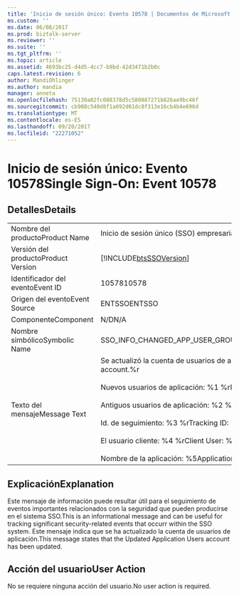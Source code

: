 ```yaml
---
title: 'Inicio de sesión único: Evento 10578 | Documentos de Microsoft'
ms.custom: ''
ms.date: 06/08/2017
ms.prod: biztalk-server
ms.reviewer: ''
ms.suite: ''
ms.tgt_pltfrm: ''
ms.topic: article
ms.assetid: 4693bc25-d4d5-4cc7-b9bd-42d3471b2b0c
caps.latest.revision: 6
author: MandiOhlinger
ms.author: mandia
manager: anneta
ms.openlocfilehash: 75130a02fc088378d5c580887271b826ae9bc46f
ms.sourcegitcommit: cb908c540d8f1a692d01dc8f313e16cb4b4e696d
ms.translationtype: MT
ms.contentlocale: es-ES
ms.lasthandoff: 09/20/2017
ms.locfileid: "22271052"
---
```

# <a name="single-sign-on-event-10578"></a><span data-ttu-id="4fde7-102">Inicio de sesión único: Evento 10578</span><span class="sxs-lookup"><span data-stu-id="4fde7-102">Single Sign-On: Event 10578</span></span>
## <a name="details"></a><span data-ttu-id="4fde7-103">Detalles</span><span class="sxs-lookup"><span data-stu-id="4fde7-103">Details</span></span>  
  
|||  
|-|-|  
|<span data-ttu-id="4fde7-104">Nombre del producto</span><span class="sxs-lookup"><span data-stu-id="4fde7-104">Product Name</span></span>|<span data-ttu-id="4fde7-105">Inicio de sesión único (SSO) empresarial</span><span class="sxs-lookup"><span data-stu-id="4fde7-105">Enterprise Single Sign-On</span></span>|  
|<span data-ttu-id="4fde7-106">Versión del producto</span><span class="sxs-lookup"><span data-stu-id="4fde7-106">Product Version</span></span>|[!INCLUDE[btsSSOVersion](../includes/btsssoversion-md.md)]|  
|<span data-ttu-id="4fde7-107">Identificador del evento</span><span class="sxs-lookup"><span data-stu-id="4fde7-107">Event ID</span></span>|<span data-ttu-id="4fde7-108">10578</span><span class="sxs-lookup"><span data-stu-id="4fde7-108">10578</span></span>|  
|<span data-ttu-id="4fde7-109">Origen del evento</span><span class="sxs-lookup"><span data-stu-id="4fde7-109">Event Source</span></span>|<span data-ttu-id="4fde7-110">ENTSSO</span><span class="sxs-lookup"><span data-stu-id="4fde7-110">ENTSSO</span></span>|  
|<span data-ttu-id="4fde7-111">Componente</span><span class="sxs-lookup"><span data-stu-id="4fde7-111">Component</span></span>|<span data-ttu-id="4fde7-112">N/D</span><span class="sxs-lookup"><span data-stu-id="4fde7-112">N/A</span></span>|  
|<span data-ttu-id="4fde7-113">Nombre simbólico</span><span class="sxs-lookup"><span data-stu-id="4fde7-113">Symbolic Name</span></span>|<span data-ttu-id="4fde7-114">SSO_INFO_CHANGED_APP_USER_GROUP</span><span class="sxs-lookup"><span data-stu-id="4fde7-114">SSO_INFO_CHANGED_APP_USER_GROUP</span></span>|  
|<span data-ttu-id="4fde7-115">Texto del mensaje</span><span class="sxs-lookup"><span data-stu-id="4fde7-115">Message Text</span></span>|<span data-ttu-id="4fde7-116">Se actualizó la cuenta de usuarios de aplicación.%r</span><span class="sxs-lookup"><span data-stu-id="4fde7-116">Updated Application Users account.%r</span></span><br /><br /> <span data-ttu-id="4fde7-117">Nuevos usuarios de aplicación: %1 %r</span><span class="sxs-lookup"><span data-stu-id="4fde7-117">New Application Users: %1%r</span></span><br /><br /> <span data-ttu-id="4fde7-118">Antiguos usuarios de aplicación: %2 %r</span><span class="sxs-lookup"><span data-stu-id="4fde7-118">Old Application Users: %2%r</span></span><br /><br /> <span data-ttu-id="4fde7-119">Id. de seguimiento: %3 %r</span><span class="sxs-lookup"><span data-stu-id="4fde7-119">Tracking ID: %3%r</span></span><br /><br /> <span data-ttu-id="4fde7-120">El usuario cliente: %4 %r</span><span class="sxs-lookup"><span data-stu-id="4fde7-120">Client User: %4%r</span></span><br /><br /> <span data-ttu-id="4fde7-121">Nombre de la aplicación: %5</span><span class="sxs-lookup"><span data-stu-id="4fde7-121">Application Name: %5</span></span>|  
  
## <a name="explanation"></a><span data-ttu-id="4fde7-122">Explicación</span><span class="sxs-lookup"><span data-stu-id="4fde7-122">Explanation</span></span>  
 <span data-ttu-id="4fde7-123">Este mensaje de información puede resultar útil para el seguimiento de eventos importantes relacionados con la seguridad que pueden producirse en el sistema SSO.</span><span class="sxs-lookup"><span data-stu-id="4fde7-123">This is an informational message and can be useful for tracking significant security-related events that occurr within the SSO system.</span></span> <span data-ttu-id="4fde7-124">Este mensaje indica que se ha actualizado la cuenta de usuarios de aplicación.</span><span class="sxs-lookup"><span data-stu-id="4fde7-124">This message states that the Updated Application Users account has been updated.</span></span>  
  
## <a name="user-action"></a><span data-ttu-id="4fde7-125">Acción del usuario</span><span class="sxs-lookup"><span data-stu-id="4fde7-125">User Action</span></span>  
 <span data-ttu-id="4fde7-126">No se requiere ninguna acción del usuario.</span><span class="sxs-lookup"><span data-stu-id="4fde7-126">No user action is required.</span></span>